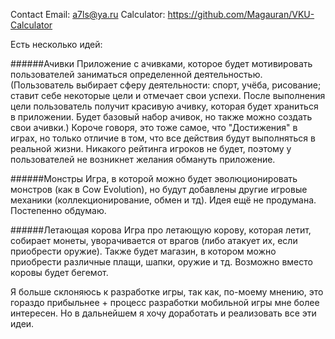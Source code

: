 Contact Email: <a7ls@ya.ru>
Calculator: https://github.com/Magauran/VKU-Calculator


Есть несколько идей:

######Ачивки
Приложение с ачивками, которое будет мотивировать пользователей заниматься определенной деятельностью. (Пользователь выбирает сферу
деятельности: спорт, учёба, рисование; ставит себе некоторые цели и отмечает свои успехи. После выполнения цели пользователь получит
красивую ачивку, которая будет храниться в приложении. Будет базовый набор ачивок, но также можно создать свои ачивки.) Короче говоря,
это тоже самое, что "Достижения" в играх, но только отличие в том, что все действия будут выполняться в реальной жизни. Никакого рейтинга
игроков не будет, поэтому у пользователей не возникнет желания обмануть приложение.

######Монстры
Игра, в которой можно будет эволюционировать монстров (как в Cow Evolution), но будут добавлены другие игровые механики
(коллекционирование, обмен и тд). Идея ещё не продумана. Постепенно обдумаю.

######Летающая корова
Игра про летающую корову, которая летит, собирает монеты, уворачивается от врагов (либо атакует их, если приобрести оружие). Также 
будет магазин, в котором можно приобрести различные плащи, шапки, оружие и тд. Возможно вместо коровы будет бегемот.

Я больше склоняюсь к разработке игры, так как, по-моему мнению, это гораздо прибыльнее + процесс разработки мобильной игры мне более 
интересен. Но в дальнейшем я хочу доработать и реализовать все эти идеи.
